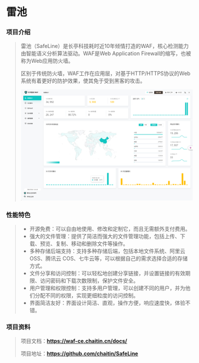 # 雷池

### 项目介绍

> 雷池（SafeLine）是长亭科技耗时近10年倾情打造的WAF，核心检测能力由智能语义分析算法驱动。WAF是Web Application Firewall的缩写，也被称为Web应用防火墙。
>
> 区别于传统防火墙，WAF工作在应用层，对基于HTTP/HTTPS协议的Web系统有着更好的防护效果，使其免于受到黑客的攻击。
>
> ![](imgs\SafeLine_01.jpg)

### 性能特色

> - 开源免费：可以自由地使用、修改和定制它，而且无需额外支付费用。
> - 强大的文件管理：提供了简洁而强大的文件管理功能，包括上传、下载、预览、复制、移动和删除文件等操作。
> - 多种存储后端支持：支持多种存储后端，包括本地文件系统、阿里云 OSS、腾讯云 COS、七牛云等，可以根据自己的需求选择合适的存储方式。
> - 文件分享和访问控制：可以轻松地创建分享链接，并设置链接的有效期限、访问密码和下载次数限制，保护文件安全。
> - 用户管理和权限控制：支持多用户管理，可以创建不同的用户，并为他们分配不同的权限，实现更细粒度的访问控制。
> - 界面简洁友好：界面设计简洁、直观，操作方便，响应速度快，体验不错。

### 项目资料

> 项目文档：**https://waf-ce.chaitin.cn/docs/**
>
> 项目地址：**https://github.com/chaitin/SafeLine**